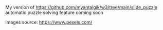 My version of https://github.com/myantalgik/w3/tree/main/slide_puzzle
automatic puzzle solving feature coming soon

images source: https://www.pexels.com/
